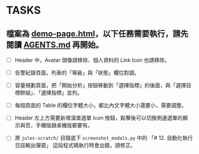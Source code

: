 # TASKS

## 檔案為 [demo-page.html](demo-page.html)，以下任務需要執行，請先閱讀 [AGENTS.md](AGENTS.md) 再開始。

- [ ] Header 中，Avatar 頭像請移除、個人資料的 Link Icon 也請移除。

- [ ] 告警紀錄頁面，列表的「等級」與「狀態」欄位對調。

- [ ] 容量規劃頁面，把「開始分析」按鈕移動到「選擇指標」的後面，與「選擇目標群組」、「選擇指標」並列。

- [ ] 每個頁面的 Table 的欄位字體大小，都比內文字體大小還要小，需要調整。

- [ ] Header 左上方需要新增漢堡選單 Icon 按鈕，點擊後可以切換側邊選單的顯示與否，手機版跟桌機版都要有。

- [ ] 將 `jules-scratch/` 目錄底下 `screenshot_modals.py` 中的 「# 12. 自動化執行日誌輸出彈窗」 這段程式碼執行時會出錯，請修正。